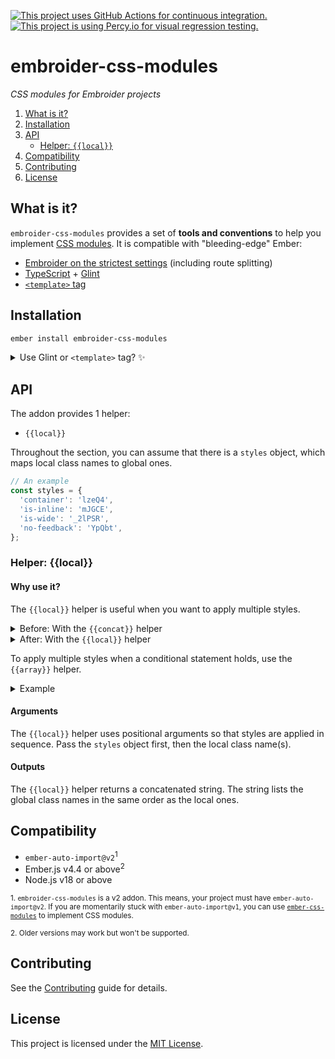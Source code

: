 [![This project uses GitHub Actions for continuous integration.](https://github.com/ijlee2/embroider-css-modules/actions/workflows/ci.yml/badge.svg)](https://github.com/ijlee2/embroider-css-modules/actions/workflows/ci.yml)
[![This project is using Percy.io for visual regression testing.](https://percy.io/static/images/percy-badge.svg)](https://percy.io/Isaac/embroider-css-modules)

# embroider-css-modules

_CSS modules for Embroider projects_

1. [What is it?](#what-is-it)
1. [Installation](#installation)
1. [API](#api)
    - [Helper: `{{local}}`](#helper-local)
1. [Compatibility](#compatibility)
1. [Contributing](#contributing)
1. [License](#license)


## What is it?

`embroider-css-modules` provides a set of **tools and conventions** to help you implement [CSS modules](https://github.com/css-modules/css-modules). It is compatible with "bleeding-edge" Ember:

- [Embroider on the strictest settings](https://github.com/embroider-build/embroider/#options) (including route splitting)
- [TypeScript](https://www.typescriptlang.org/docs/) + [Glint](https://typed-ember.gitbook.io/glint/)
- [`<template>` tag](https://github.com/ember-template-imports/ember-template-imports)


## Installation

```sh
ember install embroider-css-modules
```

<details>
<summary>Use Glint or <code>&lt;template&gt;</code> tag? ✨</summary>

- Update your template registry to extend this addon's. Check the [Glint documentation](https://typed-ember.gitbook.io/glint/using-glint/ember/using-addons#using-glint-enabled-addons) for more information.

    ```ts
    /* types/global.d.ts */

    import '@glint/environment-ember-loose';

    import type EmbroiderCssModulesRegistry from 'embroider-css-modules/template-registry';

    declare module '@glint/environment-ember-loose/registry' {
      export default interface Registry extends EmbroiderCssModulesRegistry, /* other addon registries */ {
        // local entries
      }
    }
    ```

- If you are using `<template>` tag, you are good to go! Use the named import to consume things.

    ```css
    /* app/components/hello-world.css */
    .container {
      padding: 1rem;
    }
    ```

    ```ts
    /* app/components/hello-world.gts */
    import { localClass } from 'embroider-css-modules';

    import styles from './hello-world.css';

    <template>
      <div class={{localClass styles "container"}}>
        Hello world!
      </div>
    </template>
    ```

</details>


## API

The addon provides 1 helper:

- `{{local}}`

Throughout the section, you can assume that there is a `styles` object, which maps local class names to global ones.

```ts
// An example
const styles = {
  'container': 'lzeQ4',
  'is-inline': 'mJGCE',
  'is-wide': '_2lPSR',
  'no-feedback': 'YpQbt',
};
```


### Helper: {{local}}

#### Why use it?

The `{{local}}` helper is useful when you want to apply multiple styles.

<details>

<summary>Before: With the <code>{{concat}}</code> helper</summary>

```hbs
{{! app/components/ui/form/field.hbs }}
<div
  class={{concat
    this.styles.container
    " "
    (if @isInline this.styles.is-inline)
    " "
    (if @isWide this.styles.is-wide)
    " "
    (unless @errorMessage this.styles.no-feedback)
  }}
>
  ...
</div>
```

</details>

<details>

<summary>After: With the <code>{{local}}</code> helper</summary>

```hbs
{{! app/components/ui/form/field.hbs }}
<div
  class={{local
    this.styles
    "container"
    (if @isInline "is-inline")
    (if @isWide "is-wide")
    (unless @errorMessage "no-feedback")
  }}
>
  ...
</div>
```

</details>

To apply multiple styles when a conditional statement holds, use the `{{array}}` helper.

<details>

<summary>Example</summary>

```hbs
{{! app/templates/products.hbs }}
<div
  class={{local
    this.styles
    (if
      this.isInExperimentalGroup
      (array "shared-layout" "products-with-details")
      (array "shared-layout" "products")
    )
    "sticky-container"
  }}
>
  ...
</div>
```

</details>


#### Arguments

The `{{local}}` helper uses positional arguments so that styles are applied in sequence. Pass the `styles` object first, then the local class name(s).


#### Outputs

The `{{local}}` helper returns a concatenated string. The string lists the global class names in the same order as the local ones.


## Compatibility

- `ember-auto-import@v2`<sup>1</sup>
- Ember.js v4.4 or above<sup>2</sup>
- Node.js v18 or above

<sup>1. `embroider-css-modules` is a v2 addon. This means, your project must have `ember-auto-import@v2`. If you are momentarily stuck with `ember-auto-import@v1`, you can use [`ember-css-modules`](https://github.com/salsify/ember-css-modules) to implement CSS modules.</sup>

<sup>2. Older versions may work but won't be supported.</sup>


## Contributing

See the [Contributing](../../CONTRIBUTING.md) guide for details.


## License

This project is licensed under the [MIT License](LICENSE.md).
